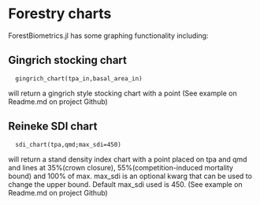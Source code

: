# Forestry charts

ForestBiometrics.jl has some graphing functionality including:

## Gingrich stocking chart

      gingrich_chart(tpa_in,basal_area_in)

will return a gingrich style stocking chart with a point (See example on Readme.md on project Github)

## Reineke SDI chart

      sdi_chart(tpa,qmd;max_sdi=450)

will return a stand density index chart with a point placed on tpa and qmd and lines at 35%(crown closure), 55%(competition-induced mortality bound) and 100% of max. max_sdi is an optional kwarg that can be used to change the upper bound. Default max_sdi used is 450. (See example on Readme.md on project Github)
